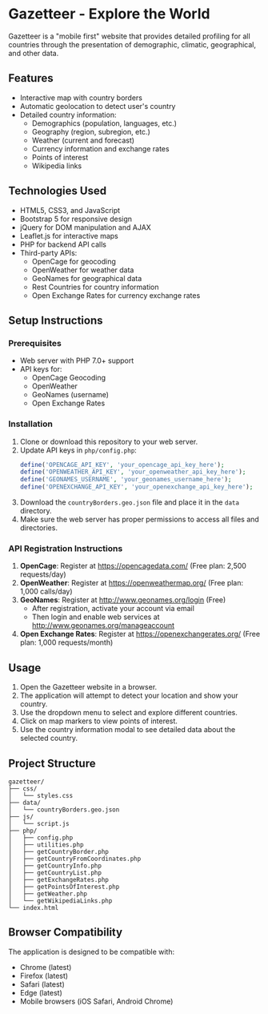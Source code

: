 # Gazetteer - Explore the World

Gazetteer is a "mobile first" website that provides detailed profiling for all countries through the presentation of demographic, climatic, geographical, and other data.

## Features

- Interactive map with country borders
- Automatic geolocation to detect user's country
- Detailed country information:
  - Demographics (population, languages, etc.)
  - Geography (region, subregion, etc.)
  - Weather (current and forecast)
  - Currency information and exchange rates
  - Points of interest
  - Wikipedia links

## Technologies Used

- HTML5, CSS3, and JavaScript
- Bootstrap 5 for responsive design
- jQuery for DOM manipulation and AJAX
- Leaflet.js for interactive maps
- PHP for backend API calls
- Third-party APIs:
  - OpenCage for geocoding
  - OpenWeather for weather data
  - GeoNames for geographical data
  - Rest Countries for country information
  - Open Exchange Rates for currency exchange rates

## Setup Instructions

### Prerequisites

- Web server with PHP 7.0+ support
- API keys for:
  - OpenCage Geocoding
  - OpenWeather
  - GeoNames (username)
  - Open Exchange Rates

### Installation

1. Clone or download this repository to your web server.
2. Update API keys in `php/config.php`:
   ```php
   define('OPENCAGE_API_KEY', 'your_opencage_api_key_here');
   define('OPENWEATHER_API_KEY', 'your_openweather_api_key_here');
   define('GEONAMES_USERNAME', 'your_geonames_username_here');
   define('OPENEXCHANGE_API_KEY', 'your_openexchange_api_key_here');
   ```
3. Download the `countryBorders.geo.json` file and place it in the `data` directory.
4. Make sure the web server has proper permissions to access all files and directories.

### API Registration Instructions

1. **OpenCage**: Register at https://opencagedata.com/ (Free plan: 2,500 requests/day)
2. **OpenWeather**: Register at https://openweathermap.org/ (Free plan: 1,000 calls/day)
3. **GeoNames**: Register at http://www.geonames.org/login (Free)
   - After registration, activate your account via email
   - Then login and enable web services at http://www.geonames.org/manageaccount
4. **Open Exchange Rates**: Register at https://openexchangerates.org/ (Free plan: 1,000 requests/month)

## Usage

1. Open the Gazetteer website in a browser.
2. The application will attempt to detect your location and show your country.
3. Use the dropdown menu to select and explore different countries.
4. Click on map markers to view points of interest.
5. Use the country information modal to see detailed data about the selected country.

## Project Structure

```
gazetteer/
├── css/
│   └── styles.css
├── data/
│   └── countryBorders.geo.json
├── js/
│   └── script.js
├── php/
│   ├── config.php
│   ├── utilities.php
│   ├── getCountryBorder.php
│   ├── getCountryFromCoordinates.php
│   ├── getCountryInfo.php
│   ├── getCountryList.php
│   ├── getExchangeRates.php
│   ├── getPointsOfInterest.php
│   ├── getWeather.php
│   └── getWikipediaLinks.php
└── index.html
```

## Browser Compatibility

The application is designed to be compatible with:
- Chrome (latest)
- Firefox (latest)
- Safari (latest)
- Edge (latest)
- Mobile browsers (iOS Safari, Android Chrome) 